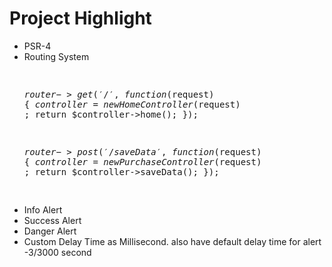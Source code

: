 # Project Highlight

<ul> 
<li>PSR-4 </li>
<li>Routing System
<pre>

$router->get('/', function($request) {
    $controller =  new HomeController($request) ;
   return $controller->home();
});

$router->post('/saveData', function($request) {
    $controller =  new PurchaseController($request) ;
   return $controller->saveData();
});

</pre>
</li>
<li> Info Alert</li>
<li> Success Alert</li>
<li> Danger Alert</li>
<li> Custom Delay Time as Millisecond. also have default delay time for alert -3/3000 second </li>

</ul>
 
